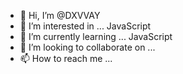 - 👋 Hi, I’m @DXVVAY
- 👀 I’m interested in ... JavaScript
- 🌱 I’m currently learning ... JavaScript
- 💞️ I’m looking to collaborate on ...
- 📫 How to reach me ...

<!---
DXVVAY/DXVVAY is a ✨ special ✨ repository because its `README.md` (this file) appears on your GitHub profile.
You can click the Preview link to take a look at your changes.
--->
